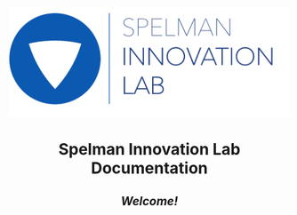<link rel="stylesheet" href="/css/images.css" />

![](images/il_logo.png?style=scale40)


<h1 align="center">Spelman Innovation Lab Documentation</h1>

<h2 align="center"><i>Welcome!</i></h2>
<br/>
<br/>



<!--------- BEGIN: Draw the medallion --------->
<div>
        <style type="text/css">
            
        .il_icon {
            width: 72px;
        }

        .foot_bar {
            border-radius: 0px;
            xbackground: #f0f0f0;
            padding: 10px;
        }
        
        .img-container {
            width: 288px;
            height: 288px;
            position: relative;
            xborder-radius: 100rem;
            xdisplay: flex;
            align-items: center;
            justify-content: center;
            margin-left: auto;
            margin-right: auto;
            display: block        }
        
        .logo-container {
            width: 288px;
            height: 288px;
            xbackground: lightgreen;
            position: absolute;
            top: 0px;
            left: 0px;
            display: flex;
            align-items: center;
            justify-content: center
        }
        
        .icons-container {
            width: 288px;
            height: 288px;
            xbackground: pink;
            position: absolute;
            top: 0px;
            left: 0px
        }
        

        .icons-container {
            animation: rotate 30s linear infinite;
            transform-origin: center
        }
        
        .icon-box {
            width: 108px;
            height: 72px;
            transform-origin: center right;
            position: absolute;
            top: 72px
        }
         
        .icon-inner {
            width: 0px;
            height: 0px;
        }
        
        .icon_div {
            background-size: cover;
            width: 72px;
            height: 72px;
            animation: rotate 30s linear reverse infinite
        }
        

        .icon-box-1 {
            transform: rotate(0)
        }
        
        .icon-box-2 {
            transform: rotate(45deg)
        }
        
        .icon-inner-2 {
            transform: rotateZ(-45deg)
        }
        
        .icon-box-3 {
            transform: rotate(90deg)
        }
        
        .icon-inner-3 {
            transform: rotateZ(-90deg)
        }
        
        .icon-box-4 {
            transform: rotate(135deg)
        }
        
        .icon-inner-4 {
            transform: rotateZ(-135deg)
        }
        
        .icon-box-5 {
            transform: rotate(180deg)
        }
        
        .icon-inner-5 {
            transform: rotateZ(-180deg)
        }
        
        .icon-box-6 {
            transform: rotate(225deg)
        }
        
        .icon-inner-6 {
            transform: rotateZ(-225deg)
        }
        
        .icon-box-7 {
            transform: rotate(270deg)
        }
        
        .icon-inner-7 {
            transform: rotateZ(-270deg)
        }
        
        .icon-box-8 {
            transform: rotate(315deg)
        }
        
        .icon-inner-8 {
            transform: rotateZ(-315deg)
        }
        
        @keyframes rotate {
            0% {
                transform: rotateZ(0)
            }
            100% {
                transform: rotateZ(360deg)
            }
        }       

        </style>


        <div class="foot_bar" data-module-index="0">
            <div class="img-container">
                
                <div class="logo-container">
                    <img src="medallion/icon_00.png" width="128"></img>
                </div>
                
                <div class="icons-container">
                    <div class="icon-box icon-box-1">
                        <div class="icon-inner icon-inner-1">
                            <div class="icon_div">
                                <img class="il_icon" src="medallion/icon_01.png"></img>
                            </div>
                        </div>
                    </div>
                    <div class="icon-box icon-box-2">
                        <div class="icon-inner icon-inner-2">
                            <div class="icon_div">
                                <img class="il_icon" src="medallion/icon_02.png"></img>
                            </div>
                        </div>
                    </div>
                    <div class="icon-box icon-box-3">
                        <div class="icon-inner icon-inner-3">
                            <div class="icon_div">
                                <img class="il_icon" src="medallion/icon_03.png"></img>
                            </div>
                        </div>
                    </div>
                    <div class="icon-box icon-box-4">
                        <div class="icon-inner icon-inner-4">
                            <div class="icon_div">
                                <img class="il_icon" src="medallion/icon_04.png"></img>
                            </div>
                        </div>
                    </div>
                    <div class="icon-box icon-box-5">
                        <div class="icon-inner icon-inner-5">
                            <div class="icon_div">
                                <img class="il_icon" src="medallion/icon_05.png"></img>
                            </div>
                        </div>
                    </div>
                    <div class="icon-box icon-box-6">
                        <div class="icon-inner icon-inner-6">
                            <div class="icon_div">
                                <img class="il_icon" src="medallion/icon_06.png"></img>
                            </div>
                        </div>
                    </div>
                    <div class="icon-box icon-box-7">
                        <div class="icon-inner icon-inner-7">
                            <div class="icon_div">
                                <img class="il_icon" src="medallion/icon_07.png"></img>
                            </div>
                        </div>
                    </div>
                    <div class="icon-box icon-box-8">
                        <div class="icon-inner icon-inner-8">
                            <div class="icon_div">
                                <img class="il_icon" src="medallion/icon_08.png"></img>
                            </div>
                        </div>
                    </div>

                </div>
            </div>
        </div>
</div>

<!--------- END: Draw the medallion --------->



<br/><br/><br/><hr/>
![](images/il_logo.png?style=center20)

